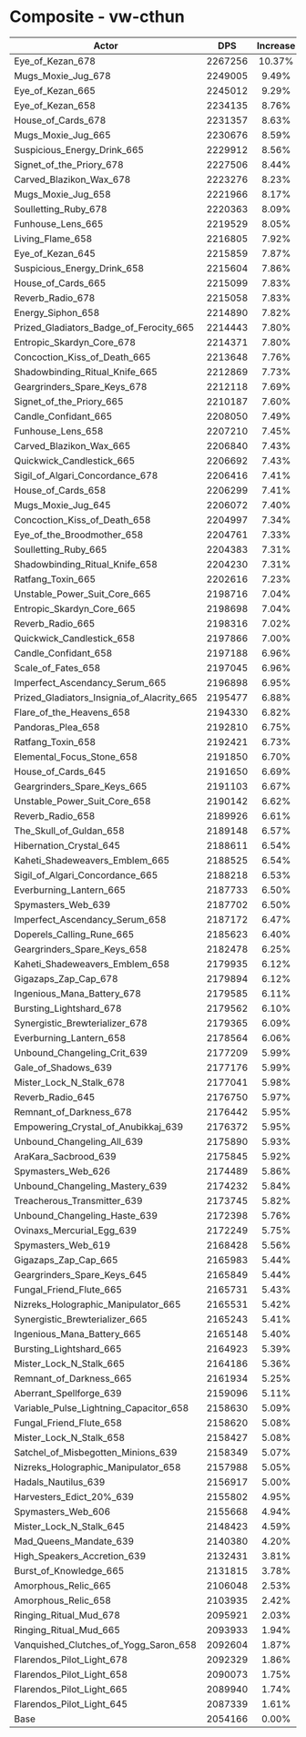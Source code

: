 # Composite - vw-cthun
| Actor | DPS | Increase |
|---|:---:|:---:|
|Eye_of_Kezan_678|2267256|10.37%|
|Mugs_Moxie_Jug_678|2249005|9.49%|
|Eye_of_Kezan_665|2245012|9.29%|
|Eye_of_Kezan_658|2234135|8.76%|
|House_of_Cards_678|2231357|8.63%|
|Mugs_Moxie_Jug_665|2230676|8.59%|
|Suspicious_Energy_Drink_665|2229912|8.56%|
|Signet_of_the_Priory_678|2227506|8.44%|
|Carved_Blazikon_Wax_678|2223276|8.23%|
|Mugs_Moxie_Jug_658|2221966|8.17%|
|Soulletting_Ruby_678|2220363|8.09%|
|Funhouse_Lens_665|2219529|8.05%|
|Living_Flame_658|2216805|7.92%|
|Eye_of_Kezan_645|2215859|7.87%|
|Suspicious_Energy_Drink_658|2215604|7.86%|
|House_of_Cards_665|2215099|7.83%|
|Reverb_Radio_678|2215058|7.83%|
|Energy_Siphon_658|2214890|7.82%|
|Prized_Gladiators_Badge_of_Ferocity_665|2214443|7.80%|
|Entropic_Skardyn_Core_678|2214371|7.80%|
|Concoction_Kiss_of_Death_665|2213648|7.76%|
|Shadowbinding_Ritual_Knife_665|2212869|7.73%|
|Geargrinders_Spare_Keys_678|2212118|7.69%|
|Signet_of_the_Priory_665|2210187|7.60%|
|Candle_Confidant_665|2208050|7.49%|
|Funhouse_Lens_658|2207210|7.45%|
|Carved_Blazikon_Wax_665|2206840|7.43%|
|Quickwick_Candlestick_665|2206692|7.43%|
|Sigil_of_Algari_Concordance_678|2206416|7.41%|
|House_of_Cards_658|2206299|7.41%|
|Mugs_Moxie_Jug_645|2206072|7.40%|
|Concoction_Kiss_of_Death_658|2204997|7.34%|
|Eye_of_the_Broodmother_658|2204761|7.33%|
|Soulletting_Ruby_665|2204383|7.31%|
|Shadowbinding_Ritual_Knife_658|2204230|7.31%|
|Ratfang_Toxin_665|2202616|7.23%|
|Unstable_Power_Suit_Core_665|2198716|7.04%|
|Entropic_Skardyn_Core_665|2198698|7.04%|
|Reverb_Radio_665|2198316|7.02%|
|Quickwick_Candlestick_658|2197866|7.00%|
|Candle_Confidant_658|2197188|6.96%|
|Scale_of_Fates_658|2197045|6.96%|
|Imperfect_Ascendancy_Serum_665|2196898|6.95%|
|Prized_Gladiators_Insignia_of_Alacrity_665|2195477|6.88%|
|Flare_of_the_Heavens_658|2194330|6.82%|
|Pandoras_Plea_658|2192810|6.75%|
|Ratfang_Toxin_658|2192421|6.73%|
|Elemental_Focus_Stone_658|2191850|6.70%|
|House_of_Cards_645|2191650|6.69%|
|Geargrinders_Spare_Keys_665|2191103|6.67%|
|Unstable_Power_Suit_Core_658|2190142|6.62%|
|Reverb_Radio_658|2189926|6.61%|
|The_Skull_of_Guldan_658|2189148|6.57%|
|Hibernation_Crystal_645|2188611|6.54%|
|Kaheti_Shadeweavers_Emblem_665|2188525|6.54%|
|Sigil_of_Algari_Concordance_665|2188218|6.53%|
|Everburning_Lantern_665|2187733|6.50%|
|Spymasters_Web_639|2187702|6.50%|
|Imperfect_Ascendancy_Serum_658|2187172|6.47%|
|Doperels_Calling_Rune_665|2185623|6.40%|
|Geargrinders_Spare_Keys_658|2182478|6.25%|
|Kaheti_Shadeweavers_Emblem_658|2179935|6.12%|
|Gigazaps_Zap_Cap_678|2179894|6.12%|
|Ingenious_Mana_Battery_678|2179585|6.11%|
|Bursting_Lightshard_678|2179562|6.10%|
|Synergistic_Brewterializer_678|2179365|6.09%|
|Everburning_Lantern_658|2178564|6.06%|
|Unbound_Changeling_Crit_639|2177209|5.99%|
|Gale_of_Shadows_639|2177176|5.99%|
|Mister_Lock_N_Stalk_678|2177041|5.98%|
|Reverb_Radio_645|2176750|5.97%|
|Remnant_of_Darkness_678|2176442|5.95%|
|Empowering_Crystal_of_Anubikkaj_639|2176372|5.95%|
|Unbound_Changeling_All_639|2175890|5.93%|
|AraKara_Sacbrood_639|2175845|5.92%|
|Spymasters_Web_626|2174489|5.86%|
|Unbound_Changeling_Mastery_639|2174232|5.84%|
|Treacherous_Transmitter_639|2173745|5.82%|
|Unbound_Changeling_Haste_639|2172398|5.76%|
|Ovinaxs_Mercurial_Egg_639|2172249|5.75%|
|Spymasters_Web_619|2168428|5.56%|
|Gigazaps_Zap_Cap_665|2165983|5.44%|
|Geargrinders_Spare_Keys_645|2165849|5.44%|
|Fungal_Friend_Flute_665|2165731|5.43%|
|Nizreks_Holographic_Manipulator_665|2165531|5.42%|
|Synergistic_Brewterializer_665|2165243|5.41%|
|Ingenious_Mana_Battery_665|2165148|5.40%|
|Bursting_Lightshard_665|2164923|5.39%|
|Mister_Lock_N_Stalk_665|2164186|5.36%|
|Remnant_of_Darkness_665|2161934|5.25%|
|Aberrant_Spellforge_639|2159096|5.11%|
|Variable_Pulse_Lightning_Capacitor_658|2158630|5.09%|
|Fungal_Friend_Flute_658|2158620|5.08%|
|Mister_Lock_N_Stalk_658|2158427|5.08%|
|Satchel_of_Misbegotten_Minions_639|2158349|5.07%|
|Nizreks_Holographic_Manipulator_658|2157988|5.05%|
|Hadals_Nautilus_639|2156917|5.00%|
|Harvesters_Edict_20%_639|2155802|4.95%|
|Spymasters_Web_606|2155668|4.94%|
|Mister_Lock_N_Stalk_645|2148423|4.59%|
|Mad_Queens_Mandate_639|2140380|4.20%|
|High_Speakers_Accretion_639|2132431|3.81%|
|Burst_of_Knowledge_665|2131815|3.78%|
|Amorphous_Relic_665|2106048|2.53%|
|Amorphous_Relic_658|2103935|2.42%|
|Ringing_Ritual_Mud_678|2095921|2.03%|
|Ringing_Ritual_Mud_665|2093933|1.94%|
|Vanquished_Clutches_of_Yogg_Saron_658|2092604|1.87%|
|Flarendos_Pilot_Light_678|2092329|1.86%|
|Flarendos_Pilot_Light_658|2090073|1.75%|
|Flarendos_Pilot_Light_665|2089940|1.74%|
|Flarendos_Pilot_Light_645|2087339|1.61%|
|Base|2054166|0.00%|
